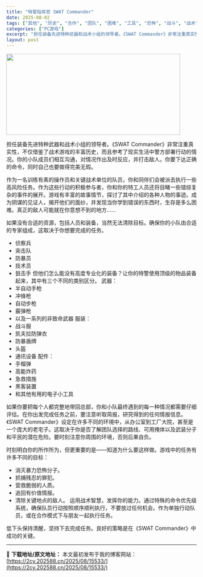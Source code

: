 ```yaml
---
title: "特警指挥官 SWAT Commander"
date: 2025-08-02
tags: ["其他", "历史", "合作", "团队", "困难", "工具", "恐怖", "战斗", "战术", "暴力"]
categories: ["PC游戏"]
excerpt: "担任装备先进特种武器和战术小组的领导者。《SWAT Commander》非常注重真实性，不仅借鉴了战术游戏的丰富历史，而且参考了现实生活中警方部署行动的情况。你的小队成员们相互沟通，对情况作出及时反应，并打击敌人。你要下达正确的命令，同时自己也要做得完美无瑕。 作为一名训练有素的操作员和关键战术单位&hellip;"
layout: post
---
```


<img class="aligncenter size-full wp-image-15518" src="https://2cy.202588.cn/wp-content/uploads/2025/08/2025080212353775.webp" alt="" width="460" height="215" />

担任装备先进特种武器和战术小组的领导者。《SWAT Commander》非常注重真实性，不仅借鉴了战术游戏的丰富历史，而且参考了现实生活中警方部署行动的情况。你的小队成员们相互沟通，对情况作出及时反应，并打击敌人。你要下达正确的命令，同时自己也要做得完美无瑕。

作为一名训练有素的操作员和关键战术单位的队员，你和同伴们会被派去执行一些高风险任务。作为这些行动的积极参与者，你和你的特工人员还将目睹一些错综复杂的事件的展开。游戏有丰富的故事情节，探讨了其中介绍的各种人物的事迹。成为阴谋的见证人，揭开他们的面纱，并发现当你学到错误的东西时，生存是多么困难。真正的敌人可能就在你意想不到的地方......

如果没有合适的资源，包括人员和装备，当然无法清除目标。确保你的小队由合适的专家组成，这取决于你想要完成的任务。
- 侦察兵
- 突击队
- 防暴员
- 技术员
- 狙击手
但他们怎么能没有高度专业化的装备？让你的特警使用顶级的物品装备起来，其中有三个不同的类别区分。
武器：
- 半自动手枪
- 冲锋枪
- 自动步枪
- 霰弹枪
- 以及一系列的非致命武器
服装：
- 战斗服
- 凯夫拉防弹衣
- 防暴盾牌
- 头盔
- 通讯设备
配件：
- 手榴弹
- 高能炸药
- 急救措施
- 黑客装置
- 和其他有用的电子小工具

如果你要把每个人都完整地带回总部，你和小队最终遇到的每一种情况都需要仔细评估。在你出发完成任务之前，要注意听取简报，研究得到的任何情报信息。《SWAT Commander》设定在许多不同的环境中，从办公室到工厂大院，甚至是一个庞大的老宅子。这取决于你是否了解团队选择的路线、可用掩体以及武装分子和平民的潜在危险。要时刻注意你周围的环境，否则后果自负。

时刻明白你的所作所为，但更重要的是——知道为什么要这样做。游戏中的任务有许多不同的目标：
- 消灭暴力恐怖分子。
- 抓捕残忍的罪犯。
- 营救脆弱的人质。
- 追回有价值情报。
- 清除关键地点的敌人。
运用战术智慧，发挥你的能力。通过特殊的命令优先级系统，确保队员行动按照顺序顺利执行，不要放过任何机会。作为单独行动队员，或在合作模式下与朋友一起执行任务。

低下头保持清醒，坚持下去完成任务。良好的策略是在《SWAT Commander》中成功的关键。

---
📖 **下载地址/原文地址：** 本文最初发布于我的博客网站：[https://2cy.202588.cn/2025/08/15533/](https://2cy.202588.cn/2025/08/15533/)
